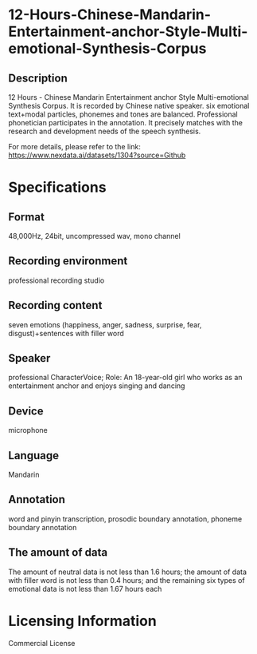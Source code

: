 # 12-Hours-Chinese-Mandarin-Entertainment-anchor-Style-Multi-emotional-Synthesis-Corpus

## Description
12 Hours - Chinese Mandarin Entertainment anchor Style Multi-emotional Synthesis Corpus. It is recorded by Chinese native speaker. six emotional text+modal particles, phonemes and tones are balanced. Professional phonetician participates in the annotation. It precisely matches with the research and development needs of the speech synthesis.

For more details, please refer to the link: https://www.nexdata.ai/datasets/1304?source=Github


# Specifications
## Format
48,000Hz, 24bit, uncompressed wav, mono channel
## Recording environment
professional recording studio
## Recording content
seven emotions (happiness, anger, sadness, surprise, fear, disgust)+sentences with filler word
## Speaker
professional CharacterVoice; Role: An 18-year-old girl who works as an entertainment anchor and enjoys singing and dancing
## Device
microphone
## Language
Mandarin
## Annotation
word and pinyin transcription, prosodic boundary annotation, phoneme boundary annotation
## The amount of data
The amount of neutral data is not less than 1.6 hours; the amount of data with filler word is not less than 0.4 hours; and the remaining six types of emotional data is not less than 1.67 hours each

# Licensing Information
Commercial License
